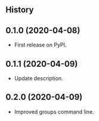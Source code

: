 ## History


0.1.0 (2020-04-08)
------------------

* First release on PyPI.

0.1.1 (2020-04-09)
------------------

* Update description.

0.2.0 (2020-04-09)
------------------

* Improved groups command line.